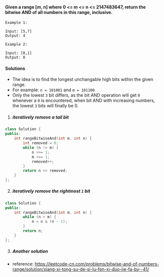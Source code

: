 #### Given a range [m, n] where 0 <= m <= n <= 2147483647, return the bitwise AND of all numbers in this range, inclusive.

```
Example 1:

Input: [5,7]
Output: 4

Example 2:

Input: [0,1]
Output: 0
```

#### Solutions

- The idea is to find the longest unchangable high bits within the given range.
- For example: `n = 101001` and `m = 101100`
- Only the lowest `3` bit differs, as the bit AND operation will get `0` whenever a `0` is encountered, when bit AND with increasing numbers, the lowest `3` bits will finally be 0.

1. ##### iteratively remove a tail bit

```cpp
class Solution {
public:
    int rangeBitwiseAnd(int m, int n) {
        int removed = 0;
        while (n != m) {
            n >>= 1;
            m >>= 1;
            removed++;
        }
        return n << removed;
    }
};
```


2. ##### iteratively remove the rightmost `1` bit


```cpp
class Solution {
public:
    int rangeBitwiseAnd(int m, int n) {
        while (n > m) {
            n = n & (n - 1);
        }
        return n;
    }
};
```

3. ##### Another solution

- reference: https://leetcode-cn.com/problems/bitwise-and-of-numbers-range/solution/xiang-xi-tong-su-de-si-lu-fen-xi-duo-jie-fa-by--41/

